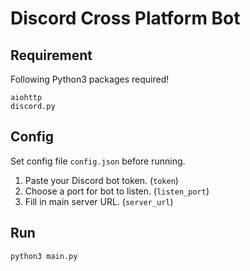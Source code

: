 # Discord Cross Platform Bot

## Requirement

Following Python3 packages required!
```
aiohttp
discord.py
```

## Config

Set config file `config.json` before running.

1. Paste your Discord bot token. (`token`)
2. Choose a port for bot to listen. (`listen_port`)
3. Fill in main server URL. (`server_url`)

## Run

```
python3 main.py
```
